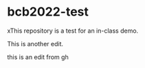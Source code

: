 # bcb2022-test

xThis repository is a test for an in-class demo.

This is another edit.

this is an edit from gh
